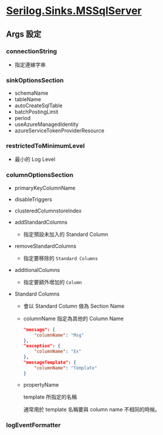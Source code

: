 # [Serilog.Sinks.MSSqlServer](https://github.com/serilog/serilog-sinks-mssqlserver)

## Args 設定

### connectionString

-   指定連線字串

### sinkOptionsSection

-   schemaName
-   tableName
-   autoCreateSqlTable
-   batchPostingLimit
-   period
-   useAzureManagedIdentity
-   azureServiceTokenProviderResource

### restrictedToMinimumLevel

- 最小的 Log Level

### columnOptionsSection

-   primaryKeyColumnName

-   disableTriggers

-   clusteredColumnstoreIndex

-   addStandardColumns

    -   指定預設未加入的 Standard Column

-   removeStandardColumns

    -   指定要移除的 `Standard Columns`

-   additionalColumns

    -   指定要額外增加的 `Column`

-   Standard Columns

    -   會以 Standard Column 做為 Section Name
    -   columnName
        指定為其他的 Column Name

        ```json
        "message": {
            "columnName": "Msg"
        },
        "exception": {
            "columnName": "Ex"
        },
        "messageTemplate": {
            "columnName": "Template"
        }
        ```

    - propertyName
      
      template 所指定的名稱
      
      通常用於 template 名稱要與 column name 不相同的時候。

### logEventFormatter